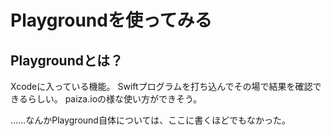 # Playgroundを使ってみる
## Playgroundとは？
Xcodeに入っている機能。
Swiftプログラムを打ち込んでその場で結果を確認できるらしい。
paiza.ioの様な使い方ができそう。

……なんかPlayground自体については、ここに書くほどでもなかった。
